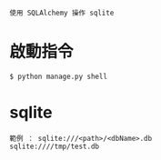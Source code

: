 ```
使用 SQLAlchemy 操作 sqlite
```

# 啟動指令
```
$ python manage.py shell
```

# sqlite
```
範例 ： sqlite:///<path>/<dbName>.db
sqlite:////tmp/test.db
```

